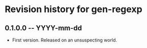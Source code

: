 # Revision history for gen-regexp

## 0.1.0.0 -- YYYY-mm-dd

* First version. Released on an unsuspecting world.

